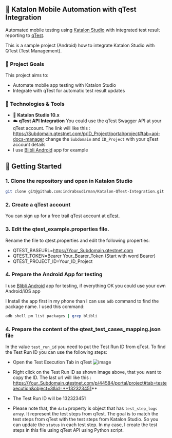 ## 📱 Katalon Mobile Automation with qTest Integration

Automated mobile testing using [Katalon Studio](https://katalon.com/) with integrated test result reporting to [qTest](https://www.tricentis.com/products/unified-test-management-qtest).

This is a sample project (Android) how to integrate Katalon Studio with QTest (Test Management).

### 🎯 Project Goals

This project aims to:

- Automate mobile app testing with Katalon Studio
- Integrate with qTest for automatic test result updates

### 🔧 Technologies & Tools

- 📱 **Katalon Studio 10.x**
- ☁️ **qTest API Integration** You could use the qTest Swagger API at your qTest account. The link will like this : https://Subdomain.qtestnet.com/p/ID_Project/portal/project#tab=api-docs-manager change the `Subdomain` and `ID_Project` with your qTest account details
- I use [Blibli Android](https://play.google.com/store/apps/details?id=blibli.mobile.commerce&hl=id) app for example

## 🚀 Getting Started

### 1. Clone the repository and open in Katalon Studio

```bash
git clone git@github.com:indrabsudirman/Katalon-QTest-Integration.git
```

### 2. Create a qTest account

You can sign up for a free trail qTest account at [qTest](https://www.tricentis.com/software-testing-tool-trial-demo/qtest-trial).

### 3. Edit the qtest_example.properties file.

Rename the file to qtest.properties and edit the following properties:

- QTEST_BASEURL=https://Your_Subdomain.qtestnet.com
- QTEST_TOKEN=Bearer Your_Bearer_Token (Start with word Bearer)
- QTEST_PROJECT_ID=Your_ID_Project

### 4. Prepare the Android App for testing

I use [Blibli Android](https://play.google.com/store/apps/details?id=blibli.mobile.commerce&hl=id) app for testing, if everything OK you could use your own Android/iOS app

I Install the app first in my phone than I can use `adb` command to find the package name. I used this command:

```bash
adb shell pm list packages | grep blibli
```

### 4. Prepare the content of the qtest_test_cases_mapping.json file

In the value `test_run_id` you need to put the Test Run ID from qTest. To find the Test Run ID you can use the following steps:

- Open the Test Execution Tab in qTest
  ![image](https://github.com/user-attachments/assets/a58a3809-8419-4f2c-85f0-8ed1b2f7eea5)

- Right click on the Test Run ID as shown image above, that you want to copy the ID. The last url will like this : https://Your_Subdomain.qtestnet.com/p/44584/portal/project#tab=testexecution&object=3&id=**132323451**
- The Test Run ID will be 132323451
- Please note that, the `data` property is object that has `test_step_logs` array. It represent the test steps from qTest. The goal is to match the test steps from qTest with the test steps from Katalon Studio. So you can update the `status` in each test step. In my case, I create the test steps in this file using qTest API using Python script.
